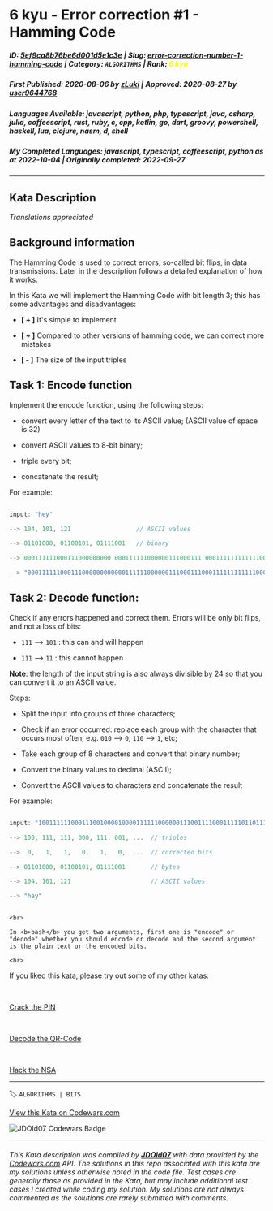 # 6 kyu - Error correction #1 - Hamming Code

##### **ID**: [5ef9ca8b76be6d001d5e1c3e](https://www.codewars.com/kata/5ef9ca8b76be6d001d5e1c3e) | **Slug**: [error-correction-number-1-hamming-code](https://www.codewars.com/kata/5ef9ca8b76be6d001d5e1c3e) | **Category**: `ALGORITHMS` | **Rank**: <span style="color:yellow">6 kyu</span>

##### **First Published**: 2020-08-06 ***by*** [zLuki](https://www.codewars.com/users/zLuki) | **Approved**: 2020-08-27 ***by*** [user9644768](https://www.codewars.com/users/user9644768)

##### **Languages Available**: javascript, python, php, typescript, java, csharp, julia, coffeescript, rust, ruby, c, cpp, kotlin, go, dart, groovy, powershell, haskell, lua, clojure, nasm, d, shell

##### **My Completed Languages**: javascript, typescript, coffeescript, python ***as at*** 2022-10-04 | **Originally completed**: 2022-09-27

---

## Kata Description


*Translations appreciated*



## Background information



The Hamming Code is used to correct errors, so-called bit flips, in data transmissions. Later in the description follows a detailed explanation of how it works. <br>

In this Kata we will implement the Hamming Code with bit length 3; this has some advantages and disadvantages:

- **[ + ]** It's simple to implement

- **[ + ]** Compared to other versions of hamming code, we can correct more mistakes

- **[ - ]** The size of the input triples





## Task 1: Encode function



Implement the encode function, using the following steps:

* convert every letter of the text to its ASCII value; (ASCII value of space is 32)

* convert ASCII values to 8-bit binary;

* triple every bit;

* concatenate the result;



For example:

```c

input: "hey"

--> 104, 101, 121                  // ASCII values

--> 01101000, 01100101, 01111001   // binary

--> 000111111000111000000000 000111111000000111000111 000111111111111000000111  // tripled

--> "000111111000111000000000000111111000000111000111000111111111111000000111"  // concatenated

```



## Task 2: Decode function:



Check if any errors happened and correct them. Errors will be only bit flips, and not a loss of bits:



- ```111``` --> ```101``` : this can and will happen

- ```111``` --> ```11``` : this cannot happen



**Note**: the length of the input string is also always divisible by 24 so that you can convert it to an ASCII value.



Steps:



* Split the input into groups of three characters;

* Check if an error occurred: replace each group with the character that occurs most often, e.g. `010` --> `0`, `110` --> `1`, etc;

* Take each group of 8 characters and convert that binary number;

* Convert the binary values to decimal (ASCII);

* Convert the ASCII values to characters and concatenate the result



For example:

```c

input: "100111111000111001000010000111111000000111001111000111110110111000010111"

--> 100, 111, 111, 000, 111, 001, ...  // triples

-->  0,   1,   1,   0,   1,   0,  ...  // corrected bits

--> 01101000, 01100101, 01111001       // bytes

--> 104, 101, 121                      // ASCII values

--> "hey"

```



~~~if:shell

<br>

In <b>bash</b> you get two arguments, first one is "encode" or "decode" whether you should encode or decode and the second argument is the plain text or the encoded bits.  

<br>

~~~



If you liked this kata, please try out some of my other katas:

<br>

<a href="https://www.codewars.com/kata/5efae11e2d12df00331f91a6" target="_blank">Crack the PIN</a>

<br>

<a href="https://www.codewars.com/kata/5ef9c85dc41b4e000f9a645f" target="_blank">Decode the QR-Code</a>

<br>

<a href="https://www.codewars.com/kata/5f0795c6e45bc600247ab794" target="_blank">Hack the NSA</a>



---


🏷 `ALGORITHMS | BITS`


[View this Kata on Codewars.com](https://www.codewars.com/kata/5ef9ca8b76be6d001d5e1c3e)

![](https://www.codewars.com/users/jdold07/badges/large "JDOld07 Codewars Badge")

---

###### *This Kata description was compiled by [**JDOld07**](https://tpstech.dev) with data provided by the [Codewars.com](https://www.codewars.com) API.  The solutions in this repo associated with this kata are my solutions unless otherwise noted in the code file.  Test cases are generally those as provided in the Kata, but may include additional test cases I created while coding my solution.  My solutions are not always commented as the solutions are rarely submitted with comments.*
